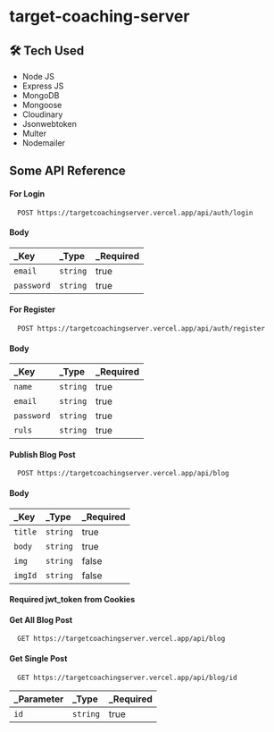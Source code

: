 
# target-coaching-server



## 🛠 Tech Used

- Node JS
- Express JS
- MongoDB
- Mongoose
- Cloudinary
- Jsonwebtoken
- Multer
- Nodemailer
## Some API Reference

#### For Login

```http
  POST https://targetcoachingserver.vercel.app/api/auth/login
```
#### Body
| _Key | _Type     | _Required                |
| :-------- | :------- | :------------------------- |
| `email` | `string` | true |
| `password` | `string` | true |

#### For Register
```http
  POST https://targetcoachingserver.vercel.app/api/auth/register
```
#### Body
| _Key | _Type     | _Required                |
| :-------- | :------- | :------------------------- |
| `name` | `string` | true |
| `email` | `string` | true |
| `password` | `string` | true |
| `ruls` | `string` | true |

#### Publish Blog Post

```http
  POST https://targetcoachingserver.vercel.app/api/blog
```

#### Body
| _Key | _Type     | _Required                |
| :-------- | :------- | :------------------------- |
| `title` | `string` | true |
| `body` | `string` | true |
| `img` | `string` | false |
| `imgId` | `string` | false |
#### Required jwt_token from Cookies

#### Get All Blog Post

```http
  GET https://targetcoachingserver.vercel.app/api/blog
```


#### Get Single Post

```http
  GET https://targetcoachingserver.vercel.app/api/blog/id
```

| _Parameter | _Type     | _Required                       |
| :-------- | :------- | :-------------------------------- |
| `id`      | `string` | true |



